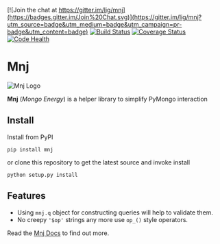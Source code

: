 [![Join the chat at https://gitter.im/lig/mnj](https://badges.gitter.im/Join%20Chat.svg)](https://gitter.im/lig/mnj?utm_source=badge&utm_medium=badge&utm_campaign=pr-badge&utm_content=badge)
[![Build Status](https://travis-ci.org/lig/mnj.svg?branch=develop)](https://travis-ci.org/lig/mnj)
[![Coverage Status](https://coveralls.io/repos/github/lig/mnj/badge.svg?branch=develop)](https://coveralls.io/github/lig/mnj?branch=develop)
[![Code Health](https://landscape.io/github/lig/mnj/develop/landscape.svg?style=flat)](https://landscape.io/github/lig/mnj/develop)

# Mnj

![Mnj Logo](https://www.dropbox.com/s/492ke98ciajnd98/logo150.png?dl=1)

**Mnj** (_Mongo Energy_) is a helper library to simplify PyMongo interaction

## Install
Install from PyPI

    pip install mnj

or clone this repository to get the latest source and invoke install

    python setup.py install

## Features
* Using `mnj.q` object for constructing queries will help to validate them.
* No creepy `'$op'` strings any more use `op_()` style operators.

Read the [Mnj Docs](http://mnj.readthedocs.io/) to find out more. 
